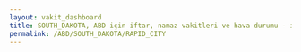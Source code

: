 ```yaml
---
layout: vakit_dashboard
title: SOUTH_DAKOTA, ABD için iftar, namaz vakitleri ve hava durumu - ilçe/eyalet seç
permalink: /ABD/SOUTH_DAKOTA/RAPID_CITY
---
```


<script type="text/javascript">
  var GLOBAL_COUNTRY = 'ABD';
  var GLOBAL_CITY = 'SOUTH_DAKOTA';
  var GLOBAL_STATE = 'RAPID_CITY';
  var lat = 72;
  var lon = 21;
</script>
